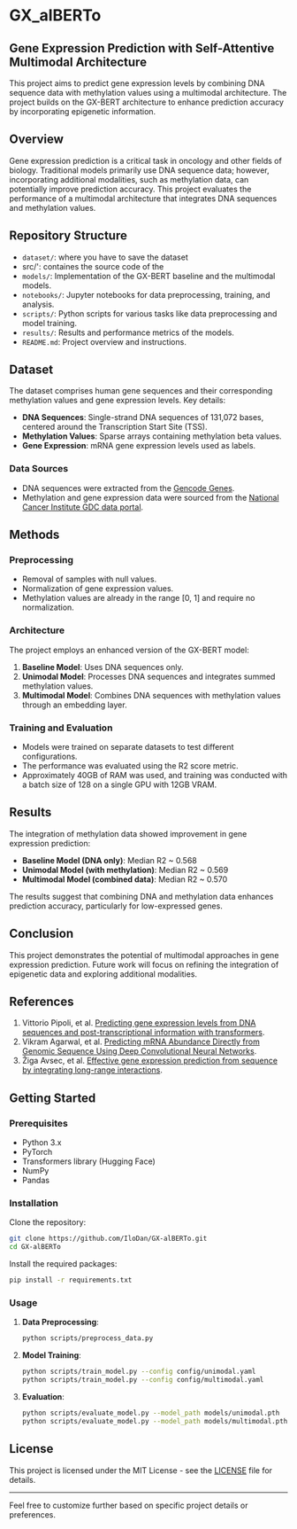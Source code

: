 # GX_alBERTo
## Gene Expression Prediction with Self-Attentive Multimodal Architecture

This project aims to predict gene expression levels by combining DNA sequence data with methylation values using a multimodal architecture. The project builds on the GX-BERT architecture to enhance prediction accuracy by incorporating epigenetic information.

## Overview

Gene expression prediction is a critical task in oncology and other fields of biology. Traditional models primarily use DNA sequence data; however, incorporating additional modalities, such as methylation data, can potentially improve prediction accuracy. This project evaluates the performance of a multimodal architecture that integrates DNA sequences and methylation values.

## Repository Structure

- `dataset/`: where you have to save the dataset
- src/': containes the source code of the 
- `models/`: Implementation of the GX-BERT baseline and the multimodal models.
- `notebooks/`: Jupyter notebooks for data preprocessing, training, and analysis.
- `scripts/`: Python scripts for various tasks like data preprocessing and model training.
- `results/`: Results and performance metrics of the models.
- `README.md`: Project overview and instructions.

## Dataset

The dataset comprises human gene sequences and their corresponding methylation values and gene expression levels. Key details:
- **DNA Sequences**: Single-strand DNA sequences of 131,072 bases, centered around the Transcription Start Site (TSS).
- **Methylation Values**: Sparse arrays containing methylation beta values.
- **Gene Expression**: mRNA gene expression levels used as labels.

### Data Sources

- DNA sequences were extracted from the [Gencode Genes](https://www.gencodegenes.org/human/release_45lift37.html).
- Methylation and gene expression data were sourced from the [National Cancer Institute GDC data portal](https://gdc.cancer.gov/).

## Methods

### Preprocessing

- Removal of samples with null values.
- Normalization of gene expression values.
- Methylation values are already in the range [0, 1] and require no normalization.

### Architecture

The project employs an enhanced version of the GX-BERT model:

1. **Baseline Model**: Uses DNA sequences only.
2. **Unimodal Model**: Processes DNA sequences and integrates summed methylation values.
3. **Multimodal Model**: Combines DNA sequences with methylation values through an embedding layer.

### Training and Evaluation

- Models were trained on separate datasets to test different configurations.
- The performance was evaluated using the R2 score metric.
- Approximately 40GB of RAM was used, and training was conducted with a batch size of 128 on a single GPU with 12GB VRAM.

## Results

The integration of methylation data showed improvement in gene expression prediction:

- **Baseline Model (DNA only)**: Median R2 ~ 0.568
- **Unimodal Model (with methylation)**: Median R2 ~  0.569
- **Multimodal Model (combined data)**: Median R2 ~ 0.570

The results suggest that combining DNA and methylation data enhances prediction accuracy, particularly for low-expressed genes.

## Conclusion

This project demonstrates the potential of multimodal approaches in gene expression prediction. Future work will focus on refining the integration of epigenetic data and exploring additional modalities.

## References

1. Vittorio Pipoli, et al. [Predicting gene expression levels from DNA sequences and post-transcriptional information with transformers](https://www.sciencedirect.com/science/article/pii/S0169260722004175).
2. Vikram Agarwal, et al. [Predicting mRNA Abundance Directly from Genomic Sequence Using Deep Convolutional Neural Networks](https://www.cell.com/cell-reports/pdf/S2211-1247(20)30616-1.pdf).
3. Žiga Avsec, et al. [Effective gene expression prediction from sequence by integrating long-range interactions](https://www.nature.com/articles/s41592-021-01252-x).

## Getting Started

### Prerequisites

- Python 3.x
- PyTorch
- Transformers library (Hugging Face)
- NumPy
- Pandas

### Installation

Clone the repository:
```bash
git clone https://github.com/IloDan/GX-alBERTo.git
cd GX-alBERTo
```

Install the required packages:
```bash
pip install -r requirements.txt
```

### Usage

1. **Data Preprocessing**:
   ```bash
   python scripts/preprocess_data.py
   ```

2. **Model Training**:
   ```bash
   python scripts/train_model.py --config config/unimodal.yaml
   python scripts/train_model.py --config config/multimodal.yaml
   ```

3. **Evaluation**:
   ```bash
   python scripts/evaluate_model.py --model_path models/unimodal.pth
   python scripts/evaluate_model.py --model_path models/multimodal.pth
   ```

## License

This project is licensed under the MIT License - see the [LICENSE](LICENSE) file for details.

---

Feel free to customize further based on specific project details or preferences.
